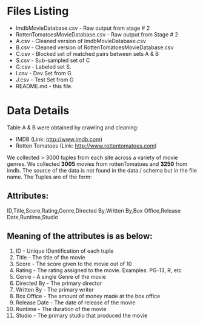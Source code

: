 # Files Listing

* ImdbMovieDatabase.csv - Raw output from stage # 2
* RottenTomatoesMovieDatabase.csv - Raw output from Stage # 2
* A.csv - Cleaned version of ImdbMovieDatabase.csv
* B.csv - Cleaned version of RottenTomatoesMovieDatabase.csv
* C.csv - Blocked set of matched pairs between sets A & B
* S.csv - Sub-sampled set of C
* G.csv - Labeled set S.
* I.csv - Dev Set from G
* J.csv - Test Set from G
* README.md - this file.

# Data Details
Table A & B were obtained by crawling and cleaning:
* IMDB (Link: http://www.imdb.com)
* Rotten Tomatoes (Link: http://www.rottentomatoes.com)

We collected > 3000 tuples from each site across a variety of movie genres.  We collected **3005** movies from rottenTomatoes and **3250** from imdb.  The source of the data is not found in the data / schema but in the file name.  The Tuples are of the form:

## Attributes:
ID,Title,Score,Rating,Genre,Directed By,Written By,Box Office,Release Date,Runtime,Studio

## Meaning of the attributes is as below:
1. ID - Unique IDentification of each tuple
1. Title - The title of the movie
1. Score - The score given to the movie out of 10
1. Rating - The rating assigned to the movie. Examples: PG-13, R, etc
1. Genre - A single Genre of the movie
1. Directed By - The primary director
1. Written By - The primary writer
1. Box Office - The amount of money made at the box office 
1. Release Date - The date of release of the movie
1. Runtime - The duration of the movie
1. Studio - The primary studio that produced the movie

